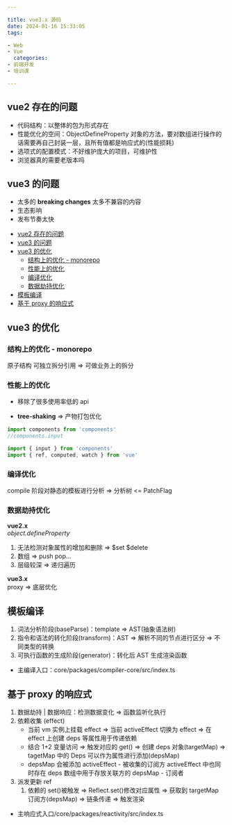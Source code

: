 ```yaml
---

title: vue3.x 源码
date: 2024-01-16 15:33:05
tags:

- Web
- Vue
  categories:
- 前端开发
- 培训课

---
```


## vue2 存在的问题

- 代码结构：以整体的包为形式存在
- 性能优化的空间：ObjectDefineProperty 对象的方法，要对数组进行操作的话需要再自己封装一层，且所有值都是响应式的(性能损耗)
- 选项式的配置模式：不好维护庞大的项目，可维护性
- 浏览器真的需要老版本吗

## vue3 的问题

- 太多的 **breaking changes** 太多不兼容的内容
- 生态影响
- 发布节奏太快
<!-- more -->
- [vue2 存在的问题](#vue2-存在的问题)
- [vue3 的问题](#vue3-的问题)
- [vue3 的优化](#vue3-的优化)
  - [结构上的优化 - monorepo](#结构上的优化---monorepo)
  - [性能上的优化](#性能上的优化)
  - [编译优化](#编译优化)
  - [数据劫持优化](#数据劫持优化)
- [模板编译](#模板编译)
- [基于 proxy 的响应式](#基于-proxy-的响应式)

## vue3 的优化

### 结构上的优化 - monorepo

原子结构 可独立拆分引用 => 可做业务上的拆分

### 性能上的优化

- 移除了很多使用率低的 api

- **tree-shaking** => 产物打包优化

```js
import components from 'components'
//components.input

import { input } from 'components'
import { ref, computed, watch } from 'vue'
```

### 编译优化

compile 阶段对静态的模板进行分析 => 分析树 <= PatchFlag

### 数据劫持优化

**vue2.x**  
_object.defineProperty_

1. 无法检测对象属性的增加和删除 => $set $delete
2. 数组 => push pop...
3. 层级较深 => 递归遍历

**vue3.x**  
proxy => 底层优化

## 模板编译

1. 词法分析阶段(baseParse)：template => AST(抽象语法树)
2. 指令和语法的转化阶段(transform)：AST => 解析不同的节点进行区分 => 不同类型的转换
3. 可执行函数的生成阶段(generator)：转化后 AST 生成渲染函数

- 主编译入口：core/packages/compiler-core/src/index.ts

## 基于 proxy 的响应式

1. 数据劫持 | 数据响应：检测数据变化 => 函数监听化执行
2. 依赖收集 (effect)
   - 当前 vm 实例上挂载 effect => 当前 activeEffect 切换为 effect => 在 effect 上创建 deps 等属性用于传递依赖
   - 结合 1+2 变量访问 => 触发对应的 get() => 创建 deps 对象(targetMap) => tagetMap 中的 Deps 可以作为属性进行添加(depsMap)
   - depsMap 会被添加 activeEffect - 被收集的订阅方 activeEffect 中也同时存在 deps 数组中用于存放关联方的 depsMap - 订阅者
3. 派发更新 ref
   1. 依赖的 set()被触发 => Reflect.set()修改对应属性 => 获取到 targetMap 订阅方(depsMap) => 链条传递 => 触发渲染

- 主响应式入口/core/packages/reactivity/src/index.ts
